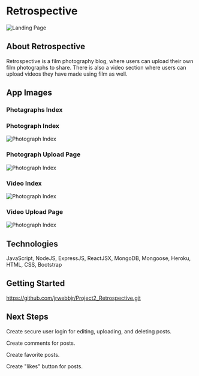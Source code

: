 # Retrospective

![Landing Page](https://i.imgur.com/wv8saEZ.png)

## About Retrospective

Retrospective is a film photography blog, where users can upload their own film photographs to share. There is also a video section where users can upload videos they have made using film as well.  

## App Images

### Photagraphs Index

### Photograph Index  

![Photograph Index](https://i.imgur.com/wv8saEZ.png)

### Photograph Upload Page

![Photograph Index](https://i.imgur.com/BlyBgz3.png)

### Video Index

![Photograph Index](https://i.imgur.com/3czWev9.png)

### Video Upload Page

![Photograph Index](https://i.imgur.com/bl3elAP.png)

## Technologies

JavaScript, NodeJS, ExpressJS, ReactJSX, MongoDB, Mongoose, Heroku, HTML, CSS, Bootstrap

## Getting Started

<https://github.com/jrwebbjr/Project2_Retrospective.git>

## Next Steps

Create secure user login for editing, uploading, and deleting posts.  

Create comments for posts.  

Create favorite posts.  

Create "likes" button for posts.
